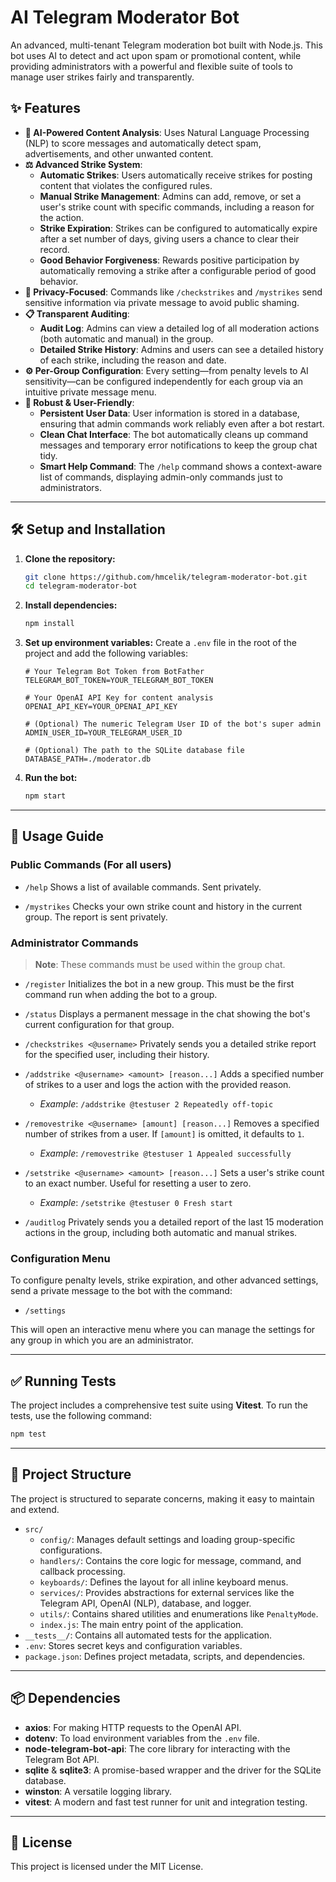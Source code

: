 # AI Telegram Moderator Bot

An advanced, multi-tenant Telegram moderation bot built with Node.js. This bot uses AI to detect and act upon spam or promotional content, while providing administrators with a powerful and flexible suite of tools to manage user strikes fairly and transparently.

## ✨ Features

- **🤖 AI-Powered Content Analysis**: Uses Natural Language Processing (NLP) to score messages and automatically detect spam, advertisements, and other unwanted content.
- **⚖️ Advanced Strike System**:
  - **Automatic Strikes**: Users automatically receive strikes for posting content that violates the configured rules.
  - **Manual Strike Management**: Admins can add, remove, or set a user's strike count with specific commands, including a reason for the action.
  - **Strike Expiration**: Strikes can be configured to automatically expire after a set number of days, giving users a chance to clear their record.
  - **Good Behavior Forgiveness**: Rewards positive participation by automatically removing a strike after a configurable period of good behavior.
- **🔐 Privacy-Focused**: Commands like `/checkstrikes` and `/mystrikes` send sensitive information via private message to avoid public shaming.
- **📋 Transparent Auditing**:
  - **Audit Log**: Admins can view a detailed log of all moderation actions (both automatic and manual) in the group.
  - **Detailed Strike History**: Admins and users can see a detailed history of each strike, including the reason and date.
- **⚙️ Per-Group Configuration**: Every setting—from penalty levels to AI sensitivity—can be configured independently for each group via an intuitive private message menu.
- **🚀 Robust & User-Friendly**:
  - **Persistent User Data**: User information is stored in a database, ensuring that admin commands work reliably even after a bot restart.
  - **Clean Chat Interface**: The bot automatically cleans up command messages and temporary error notifications to keep the group chat tidy.
  - **Smart Help Command**: The `/help` command shows a context-aware list of commands, displaying admin-only commands just to administrators.

---

## 🛠️ Setup and Installation

1.  **Clone the repository:**
    ```bash
    git clone https://github.com/hmcelik/telegram-moderator-bot.git
    cd telegram-moderator-bot
    ```

2.  **Install dependencies:**
    ```bash
    npm install
    ```

3.  **Set up environment variables:**
    Create a `.env` file in the root of the project and add the following variables:

    ```env
    # Your Telegram Bot Token from BotFather
    TELEGRAM_BOT_TOKEN=YOUR_TELEGRAM_BOT_TOKEN

    # Your OpenAI API Key for content analysis
    OPENAI_API_KEY=YOUR_OPENAI_API_KEY

    # (Optional) The numeric Telegram User ID of the bot's super admin
    ADMIN_USER_ID=YOUR_TELEGRAM_USER_ID

    # (Optional) The path to the SQLite database file
    DATABASE_PATH=./moderator.db
    ```

4.  **Run the bot:**
    ```bash
    npm start
    ```

---

## 🤖 Usage Guide

### Public Commands (For all users)

-   `/help`
    Shows a list of available commands. Sent privately.

-   `/mystrikes`
    Checks your own strike count and history in the current group. The report is sent privately.

### Administrator Commands

> **Note**: These commands must be used within the group chat.

-   `/register`
    Initializes the bot in a new group. This must be the first command run when adding the bot to a group.

-   `/status`
    Displays a permanent message in the chat showing the bot's current configuration for that group.

-   `/checkstrikes <@username>`
    Privately sends you a detailed strike report for the specified user, including their history.

-   `/addstrike <@username> <amount> [reason...]`
    Adds a specified number of strikes to a user and logs the action with the provided reason.
    -   *Example*: `/addstrike @testuser 2 Repeatedly off-topic`

-   `/removestrike <@username> [amount] [reason...]`
    Removes a specified number of strikes from a user. If `[amount]` is omitted, it defaults to `1`.
    -   *Example*: `/removestrike @testuser 1 Appealed successfully`

-   `/setstrike <@username> <amount> [reason...]`
    Sets a user's strike count to an exact number. Useful for resetting a user to zero.
    -   *Example*: `/setstrike @testuser 0 Fresh start`

-   `/auditlog`
    Privately sends you a detailed report of the last 15 moderation actions in the group, including both automatic and manual strikes.

### Configuration Menu

To configure penalty levels, strike expiration, and other advanced settings, send a private message to the bot with the command:
- `/settings`

This will open an interactive menu where you can manage the settings for any group in which you are an administrator.

---

## ✅ Running Tests

The project includes a comprehensive test suite using **Vitest**. To run the tests, use the following command:

```bash
npm test
```

-----

## 📂 Project Structure

The project is structured to separate concerns, making it easy to maintain and extend.

  * `src/`
      * `config/`: Manages default settings and loading group-specific configurations.
      * `handlers/`: Contains the core logic for message, command, and callback processing.
      * `keyboards/`: Defines the layout for all inline keyboard menus.
      * `services/`: Provides abstractions for external services like the Telegram API, OpenAI (NLP), database, and logger.
      * `utils/`: Contains shared utilities and enumerations like `PenaltyMode`.
      * `index.js`: The main entry point of the application.
  * `__tests__/`: Contains all automated tests for the application.
  * `.env`: Stores secret keys and configuration variables.
  * `package.json`: Defines project metadata, scripts, and dependencies.

-----

## 📦 Dependencies

  * **axios**: For making HTTP requests to the OpenAI API.
  * **dotenv**: To load environment variables from the `.env` file.
  * **node-telegram-bot-api**: The core library for interacting with the Telegram Bot API.
  * **sqlite** & **sqlite3**: A promise-based wrapper and the driver for the SQLite database.
  * **winston**: A versatile logging library.
  * **vitest**: A modern and fast test runner for unit and integration testing.

-----

## 📜 License

This project is licensed under the MIT License.
